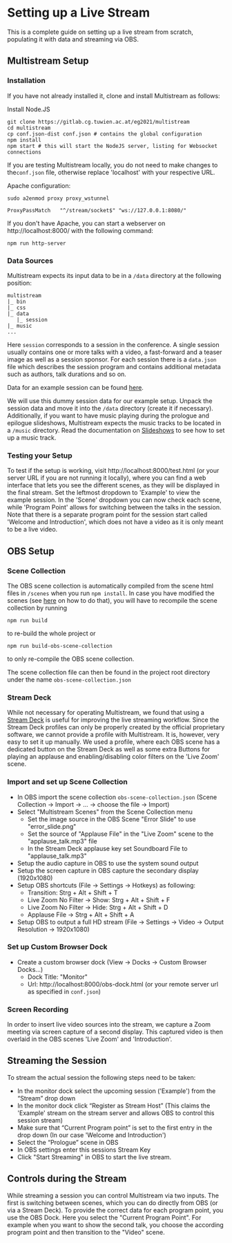 # Setting up a Live Stream

This is a complete guide on setting up a live stream from scratch, populating it with data and streaming via OBS.

## Multistream Setup

### Installation
If you have not already installed it, clone and install Multistream as follows:

Install Node.JS

```shell
git clone https://gitlab.cg.tuwien.ac.at/eg2021/multistream
cd multistream
cp conf.json-dist conf.json # contains the global configuration
npm install
npm start # this will start the NodeJS server, listing for Websocket connections
```

If you are testing Multistream locally, you do not need to make changes to the`conf.json` file, otherwise replace 'localhost' with your respective URL. 

Apache configuration:
```shell
sudo a2enmod proxy proxy_wstunnel
```

```
ProxyPassMatch   "^/stream/socket$" "ws://127.0.0.1:8080/"
```

If you don't have Apache, you can start a webserver on http://localhost:8000/ with the following command:
```
npm run http-server
```

### Data Sources
Multistream expects its input data to be in a `/data` directory at the following position:
```
multistream
|_ bin
|_ css
|_ data
   |_ session
|_ music
...
```
Here `session` corresponds to a session in the conference. 
A single session usually contains one or more talks with a video, a fast-forward and a teaser image as well as a session sponsor.
For each session there is a `data.json` file which describes the session program and contains additional metadata such as authors, talk durations and so on.

Data for an example session can be found [here](https://vapor.cg.tuwien.ac.at/index.php/s/xerFxAKyJxeGF3p). 

We will use this dummy session data for our example setup.
Unpack the session data and move it into the `/data` directory (create it if necessary). 
Additionally, if you want to have music playing during the prologue and epilogue slideshows, Multistream expects the music tracks to be located in a `/music` directory.
Read the documentation on [Slideshows](/doc/Theme.md#Slideshows) to see how to set up a music track.

### Testing your Setup
To test if the setup is working, visit http://localhost:8000/test.html (or your server URL if you are not running it locally), where you can find a web interface that lets you see the different scenes, as they will be displayed in the final stream.
Set the leftmost dropdown to 'Example' to view the example session.
In the 'Scene' dropdown you can now check each scene, while 'Program Point' allows for switching between the talks in the session.
Note that there is a separate program point for the session start called 'Welcome and Introduction', which does not have a video as it is only meant to be a live video.

## OBS Setup

### Scene Collection
The OBS scene collection is automatically compiled from the scene html files in `/scenes` when you run `npm install`. 
In case you have modified the scenes (see [here](/doc/Scenes.md) on how to do that), you will have to recompile the scene collection by running

```shell
npm run build
```

to re-build the whole project or 

```shell
npm run build-obs-scene-collection
```
to only re-compile the OBS scene collection.

The scene collection file can then be found in the project root directory under the name `obs-scene-collection.json`

### Stream Deck
While not necessary for operating Multistream, we found that using a [Stream Deck](https://www.elgato.com/stream-deck) is useful for improving the live streaming workflow.
Since the Stream Deck profiles can only be properly created by the official proprietary software, we cannot provide a profile with Multistream. 
It is, however, very easy to set it up manually. 
We used a profile, where each OBS scene has a dedicated button on the Stream Deck as well as some extra Buttons for playing an applause and enabling/disabling color filters on the 'Live Zoom' scene. 

### Import and set up Scene Collection
* In OBS import the scene collection `obs-scene-collection.json` (Scene Collection -> Import -> ... -> choose the file -> Import)
* Select "Multistream Scenes" from the Scene Collection menu
    * Set the image source in the OBS Scene "Error Slide" to use "error_slide.png"
    * Set the source of "Applause File" in the "Live Zoom" scene to the "applause_talk.mp3" file
    * In the Stream Deck applause key set Soundboard File to "applause_talk.mp3"
* Setup the audio capture in OBS to use the system sound output
* Setup the screen capture in OBS capture the secondary display (1920x1080)
* Setup OBS shortcuts (File -> Settings -> Hotkeys) as following:
    * Transition: Strg + Alt + Shift + T
    * Live Zoom No Filter -> Show: Strg + Alt + Shift + F
    * Live Zoom No Filter -> Hide: Strg + Alt + Shift + D
    * Applause File -> Strg + Alt + Shift + A
* Setup OBS to output a full HD stream (File -> Settings -> Video -> Output Resolution -> 1920x1080)

### Set up Custom Browser Dock
* Create a custom browser dock (View -> Docks -> Custom Browser Docks...)
    * Dock Title: "Monitor" 
    * Url: http://localhost:8000/obs-dock.html (or your remote server url as specified in `conf.json`)
    
### Screen Recording
In order to insert live video sources into the stream, we capture a Zoom meeting via screen capture of a second display. 
This captured video is then overlaid in the OBS scenes 'Live Zoom' and 'Introduction'.

## Streaming the Session
To stream the actual session the following steps need to be taken:
* In the monitor dock select the upcoming session ('Example') from the “Stream” drop down
* In the monitor dock click “Register as Stream Host” (This claims the 'Example' stream on the stream server and allows OBS to control this session stream)
* Make sure that “Current Program point” is set to the first entry in the drop down (In our case 'Welcome and Introduction')
* Select the “Prologue” scene in OBS
* In OBS settings enter this sessions Stream Key
* Click "Start Streaming" in OBS to start the live stream.

## Controls during the Stream
While streaming a session you can control Multistream via two inputs. 
The first is switching between scenes, which you can do directly from OBS (or via a Stream Deck).
To provide the correct data for each program point, you use the OBS Dock.
Here you select the "Current Program Point". 
For example when you want to show the second talk, you choose the according program point and then transition to the "Video" scene.
 
